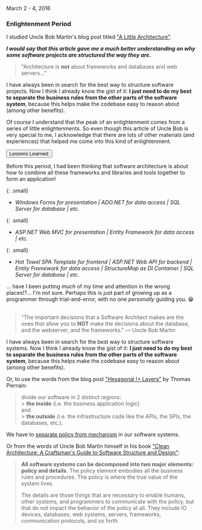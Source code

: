 <div class="">
  <div class="float-right">
    <span class="text-primary experience-date">March 2 - 4, 2016</span>
  </div>
  <div class="">
    <h3 class="mb-3">Enlightenment Period</h3>

<div class="col-md-10" markdown="1">

I studied Uncle Bob Martin's blog post titled ["A Little Architecture"](http://blog.cleancoder.com/uncle-bob/2016/01/04/ALittleArchitecture.html).

<!-- **_I would say that this is the time of my enlightenment on how to structure software projects._** -->

**_I would say that this article gave me a much better understanding on why some software projects are structured the way they are._**

> "Architecture is **not** about frameworks and databases and web servers..."

I have always been in search for the best way to structure software projects. Now I think I already know the gist of it: **I just need to do my best to separate the business rules from the other parts of the software system**, because this helps make the codebase easy to reason about (among other benefits).

Of course I understand that the peak of an enlightenment comes from a series of little enlightenments. So even though this article of Uncle Bob is very special to me, I acknowledge that there are lots of other materials (and experiences) that helped me come into this kind of enlightenment.

</div>

  </div>
</div>

<div class="col-md-10 accordion mt-2 d-print-none" id="experience-3-enlightenment-accordion">
  <div class="card">
    <div class="card-header p-0" id="experience-3-enlightenment-heading-lessons-learned">
      <p class="mb-0">
          <button class="btn btn-link btn-block text-left collapsed subheading-small" type="button" data-toggle="collapse" data-target="#experience-3-enlightenment-collapse-lessons-learned" aria-expanded="false" aria-controls="experience-3-enlightenment-collapse-lessons-learned">
          Lessons Learned:
          </button>
      </p>
    </div>
    <div id="experience-3-enlightenment-collapse-lessons-learned" class="collapse" aria-labelledby="experience-3-enlightenment-heading-lessons-learned" data-parent="#experience-3-enlightenment-accordion">
      <div class="card-body">
        <div class="pr-3">
            
<div markdown="1">

Before this period, I had been thinking that software architecture is about how to combine all these frameworks and libraries and tools together to form an application!

{: .small}

- <em>Windows Forms for presentation | ADO.NET for data access | SQL Server for database | etc.</em>

{: .small}

- <em>ASP.NET Web MVC for presentation | Entity Framework for data access | etc. </em>

{: .small}

- <em>Hot Towel SPA Template for frontend | ASP.NET Web API for backend | Entity Framework for data access | StructureMap as DI Container | SQL Server for database | etc. </em>

... have I been putting <em>much</em> of my time and attention in the wrong places!?... I'm not sure. Perhaps this is just part of growing up as a programmer through trial-and-error, with no one <em>personally</em> guiding you. :grin:
<br /><br />

> "The important decisions that a Software Architect makes are the ones that allow you to <strong>NOT</strong> make the decisions about the database, and the webserver, and the frameworks." &mdash; Uncle Bob Martin

I have always been in search for the best way to structure software systems. Now I think I already know the gist of it: **I just need to do my best to separate the business rules from the other parts of the software system**, because this helps make the codebase easy to reason about (among other benefits).

Or, to use the words from the blog post ["Hexagonal != Layers"](https://tpierrain.blogspot.com/2016/04/hexagonal-layers.html) by Thomas Pierrain:

> divide our software in 2 distinct regions:
> <br /> > **the inside** (i.e. the business application logic)
> <br />
> and
> <br /> > **the outside** (i.e. the infrastructure code like the APIs, the SPIs, the databases, etc.).

We have to [separate policy from mechanism](http://craftsmanshipcounts.com/policy-mechanism-preservation-business-value/) in our software systems.

Or from the words of Uncle Bob Martin himself in his book ["Clean Architecture: A Craftsman's Guide to Software Structure and Design"]():

> **All software systems can be decomposed into two major elements: policy and details**. The policy element embodies all the business rules and procedures. The policy is where the true value of the system lives.
>
> The details are those things that are necessary to enable humans, other systems, and programmers to communicate with the policy, but that do not impact the behavior of the policy at all. They include IO devices, databases, web systems, servers, frameworks, communication protocols, and so forth.

</div>
        </div>
      </div>
    </div>
  </div>
</div>

<!--
From Clean Architecture book


-->

<!--
from http://craftsmanshipcounts.com/policy-mechanism-preservation-business-value/
 separate policy from mechanism

  -->

<div class="mb-5">

</div>
